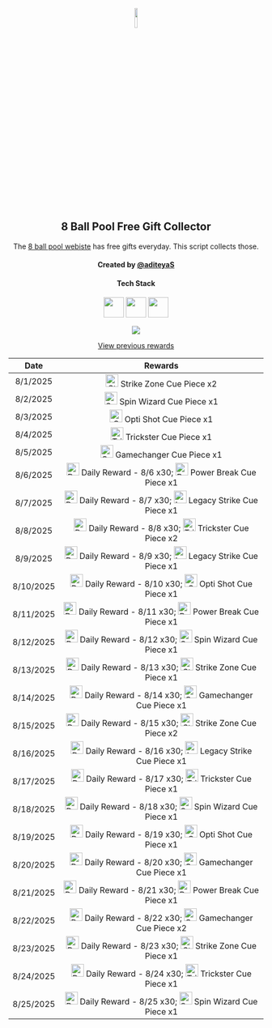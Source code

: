 <p align="center">
  <img src="https://github.com/aditeyaS/8bp-free-gift-collector/blob/main/8bplogo.png" height="10%" />
  <h2 align="center">8 Ball Pool Free Gift Collector</h3>
  <p align="center">The <a href="https://8ballpool.com/en/shop" target="_blank">8 ball pool webiste</a> has free gifts everyday. This script collects those.</p>
  <h4 align="center">Created by <a href="https://github.com/aditeyaS" target="_blank">@aditeyaS</a></h4>
  <div>
    <h4 align="center">Tech Stack</h4>
    <p align="center">
      <img height="40" width="40" src="https://cdn.simpleicons.org/javascript/F7DF1E" />
      <img height="40" width="40" src="https://cdn.simpleicons.org/puppeteer/40B5A4" />
      <img height="40" width="40" src="https://cdn.simpleicons.org/githubactions/2088FF" />
    </p>
  </div>
  <p align="center">
    <a href="SETUP.md" aria-label="View previous rewards">
        <img src="https://img.shields.io/badge/Deploy_your_script-ff0000?style=for-the-badge&logo=probot&logoColor=ffffff&logoSize=auto"/>
    </a>
  </p>
  <p align="center">
    <a href="archive" aria-label="View previous rewards">
      View previous rewards
    </a>
  </p>
</p>

| Date | Rewards |
| :---: | :---: |
| 8/1/2025 | <img src="https://prod-hub-config.8ballpool.com/assets/uew70LP1xb3fHZ8xtHSMRjEDW6rQ-cY3eRnnLRVJ5PBkhlO70MdgREScjjHMEG3N3FfsdgoJReO2lQIBmWkjLA~ENU5GRG4OIdHfBvOoxa5uTu2UabVzPAuR6xkk5SJypA.png" height="25" alt="Strike Zone Cue Piece"/> Strike Zone Cue Piece x2 |
| 8/2/2025 | <img src="https://prod-hub-config.8ballpool.com/assets/kRJ26qKDdiBr7BhDRql2WrGCjCeFmptmjEUzSV4nyT6IGfVzTv-8-r-Q-BRtkWB-VvofUc7CY9ifbsxldEok0Q~sNj_SHAvyngabQPPIdbDvVfHJL_RJMjZugE2GipYfyE.png" height="25" alt="Spin Wizard Cue Piece"/> Spin Wizard Cue Piece x1 |
| 8/3/2025 | <img src="https://prod-hub-config.8ballpool.com/assets/Psx-E7uPYsPupGj0nxmL-ggEUzHn-7lsgkMAwlcVF4gwPZSN_a8mgloScb-GG-vdGTPe2BGN48s55voNCggOwg~AFzNC1iBF6kM5VF7z3TAuOb6gNgagPGTHZUH3ViCTlg.png" height="25" alt="Opti Shot Cue Piece"/> Opti Shot Cue Piece x1 |
| 8/4/2025 | <img src="https://prod-hub-config.8ballpool.com/assets/32jsniAyJp8Koi0nFarCqcjJ-v6oYuYEOVFx9DXCYi5dv7VvjPsgr9KH5DqUw3FMCWpYi66hIABPEO7obsXx-w~syawBUG7v9ZD3_1GoYhQWWK3heuF82at1vhrtd87Dxs.png" height="25" alt="Trickster Cue Piece"/> Trickster Cue Piece x1 |
| 8/5/2025 | <img src="https://prod-hub-config.8ballpool.com/assets/gfAwKYBs_hqq_Su7FRAUAFxbgI5Gx0kdx__P8u2kewXDUik6XCodC8Wf_TOaHFrt_EbYIi5xt1AA2xwY8QCueQ~IiSrrgA2lgrL2fRsW62I5UYetQYmw-rdPum9EzVKL8g.png" height="25" alt="Gamechanger Cue Piece"/> Gamechanger Cue Piece x1 |
| 8/6/2025 | <img src="https://prod-hub-config.8ballpool.com/assets/GiFvCZFU94n78fy8SOiy6FABQLWuKsew35EmBna9h9LSs8CsNgOEGU8y1AAk7Od4dzgRQdjQ7nrSe1IS5JIM4A~kPqF5HHMSrLol3omGzG-I-uFezzupPqbkD_QtOD5_60.png" height="25" alt="Daily Reward - 8/6"/> Daily Reward - 8/6 x30; <img src="https://prod-hub-config.8ballpool.com/assets/aHR0cHM6Ly92NTYtbW9iaWxlLWxpdmUtY29uZmlnLnBvb2wubWluaWNsaXBwdC5jb20vY2xpZW50LzQwL1Nob3BfUG93ZXJfQnJlYWtfQ3VlLnBuZ3xjdWVfcGllY2U.png" height="25" alt="Power Break Cue Piece"/> Power Break Cue Piece x1 |
| 8/7/2025 | <img src="https://prod-hub-config.8ballpool.com/assets/GiFvCZFU94n78fy8SOiy6FABQLWuKsew35EmBna9h9LSs8CsNgOEGU8y1AAk7Od4dzgRQdjQ7nrSe1IS5JIM4A~kPqF5HHMSrLol3omGzG-I-uFezzupPqbkD_QtOD5_60.png" height="25" alt="Daily Reward - 8/7"/> Daily Reward - 8/7 x30; <img src="https://prod-hub-config.8ballpool.com/assets/8PI4-d_WCdZfX89MjpTDzhvZExiSs82ceYsV3TPfPrBD7Zjbrai0rqGWpaBnBKerusaWXi6G3FBR3FHmaATb_Q~gK2G3yYltIZcfsuN4lhxXVq-ktHacK_yO3ac-N6McFA.png" height="25" alt="Legacy Strike Cue Piece"/> Legacy Strike Cue Piece x1 |
| 8/8/2025 | <img src="https://prod-hub-config.8ballpool.com/assets/GiFvCZFU94n78fy8SOiy6FABQLWuKsew35EmBna9h9LSs8CsNgOEGU8y1AAk7Od4dzgRQdjQ7nrSe1IS5JIM4A~kPqF5HHMSrLol3omGzG-I-uFezzupPqbkD_QtOD5_60.png" height="25" alt="Daily Reward - 8/8"/> Daily Reward - 8/8 x30; <img src="https://prod-hub-config.8ballpool.com/assets/32jsniAyJp8Koi0nFarCqcjJ-v6oYuYEOVFx9DXCYi5dv7VvjPsgr9KH5DqUw3FMCWpYi66hIABPEO7obsXx-w~syawBUG7v9ZD3_1GoYhQWWK3heuF82at1vhrtd87Dxs.png" height="25" alt="Trickster Cue Piece"/> Trickster Cue Piece x2 |
| 8/9/2025 | <img src="https://prod-hub-config.8ballpool.com/assets/GiFvCZFU94n78fy8SOiy6FABQLWuKsew35EmBna9h9LSs8CsNgOEGU8y1AAk7Od4dzgRQdjQ7nrSe1IS5JIM4A~kPqF5HHMSrLol3omGzG-I-uFezzupPqbkD_QtOD5_60.png" height="25" alt="Daily Reward - 8/9"/> Daily Reward - 8/9 x30; <img src="https://prod-hub-config.8ballpool.com/assets/8PI4-d_WCdZfX89MjpTDzhvZExiSs82ceYsV3TPfPrBD7Zjbrai0rqGWpaBnBKerusaWXi6G3FBR3FHmaATb_Q~gK2G3yYltIZcfsuN4lhxXVq-ktHacK_yO3ac-N6McFA.png" height="25" alt="Legacy Strike Cue Piece"/> Legacy Strike Cue Piece x1 |
| 8/10/2025 | <img src="https://prod-hub-config.8ballpool.com/assets/GiFvCZFU94n78fy8SOiy6FABQLWuKsew35EmBna9h9LSs8CsNgOEGU8y1AAk7Od4dzgRQdjQ7nrSe1IS5JIM4A~kPqF5HHMSrLol3omGzG-I-uFezzupPqbkD_QtOD5_60.png" height="25" alt="Daily Reward - 8/10"/> Daily Reward - 8/10 x30; <img src="https://prod-hub-config.8ballpool.com/assets/Psx-E7uPYsPupGj0nxmL-ggEUzHn-7lsgkMAwlcVF4gwPZSN_a8mgloScb-GG-vdGTPe2BGN48s55voNCggOwg~AFzNC1iBF6kM5VF7z3TAuOb6gNgagPGTHZUH3ViCTlg.png" height="25" alt="Opti Shot Cue Piece"/> Opti Shot Cue Piece x1 |
| 8/11/2025 | <img src="https://prod-hub-config.8ballpool.com/assets/GiFvCZFU94n78fy8SOiy6FABQLWuKsew35EmBna9h9LSs8CsNgOEGU8y1AAk7Od4dzgRQdjQ7nrSe1IS5JIM4A~kPqF5HHMSrLol3omGzG-I-uFezzupPqbkD_QtOD5_60.png" height="25" alt="Daily Reward - 8/11"/> Daily Reward - 8/11 x30; <img src="https://prod-hub-config.8ballpool.com/assets/aHR0cHM6Ly92NTYtbW9iaWxlLWxpdmUtY29uZmlnLnBvb2wubWluaWNsaXBwdC5jb20vY2xpZW50LzQwL1Nob3BfUG93ZXJfQnJlYWtfQ3VlLnBuZ3xjdWVfcGllY2U.png" height="25" alt="Power Break Cue Piece"/> Power Break Cue Piece x1 |
| 8/12/2025 | <img src="https://prod-hub-config.8ballpool.com/assets/GiFvCZFU94n78fy8SOiy6FABQLWuKsew35EmBna9h9LSs8CsNgOEGU8y1AAk7Od4dzgRQdjQ7nrSe1IS5JIM4A~kPqF5HHMSrLol3omGzG-I-uFezzupPqbkD_QtOD5_60.png" height="25" alt="Daily Reward - 8/12"/> Daily Reward - 8/12 x30; <img src="https://prod-hub-config.8ballpool.com/assets/kRJ26qKDdiBr7BhDRql2WrGCjCeFmptmjEUzSV4nyT6IGfVzTv-8-r-Q-BRtkWB-VvofUc7CY9ifbsxldEok0Q~sNj_SHAvyngabQPPIdbDvVfHJL_RJMjZugE2GipYfyE.png" height="25" alt="Spin Wizard Cue Piece"/> Spin Wizard Cue Piece x1 |
| 8/13/2025 | <img src="https://prod-hub-config.8ballpool.com/assets/GiFvCZFU94n78fy8SOiy6FABQLWuKsew35EmBna9h9LSs8CsNgOEGU8y1AAk7Od4dzgRQdjQ7nrSe1IS5JIM4A~kPqF5HHMSrLol3omGzG-I-uFezzupPqbkD_QtOD5_60.png" height="25" alt="Daily Reward - 8/13"/> Daily Reward - 8/13 x30; <img src="https://prod-hub-config.8ballpool.com/assets/uew70LP1xb3fHZ8xtHSMRjEDW6rQ-cY3eRnnLRVJ5PBkhlO70MdgREScjjHMEG3N3FfsdgoJReO2lQIBmWkjLA~ENU5GRG4OIdHfBvOoxa5uTu2UabVzPAuR6xkk5SJypA.png" height="25" alt="Strike Zone Cue Piece"/> Strike Zone Cue Piece x1 |
| 8/14/2025 | <img src="https://prod-hub-config.8ballpool.com/assets/GiFvCZFU94n78fy8SOiy6FABQLWuKsew35EmBna9h9LSs8CsNgOEGU8y1AAk7Od4dzgRQdjQ7nrSe1IS5JIM4A~kPqF5HHMSrLol3omGzG-I-uFezzupPqbkD_QtOD5_60.png" height="25" alt="Daily Reward - 8/14"/> Daily Reward - 8/14 x30; <img src="https://prod-hub-config.8ballpool.com/assets/gfAwKYBs_hqq_Su7FRAUAFxbgI5Gx0kdx__P8u2kewXDUik6XCodC8Wf_TOaHFrt_EbYIi5xt1AA2xwY8QCueQ~IiSrrgA2lgrL2fRsW62I5UYetQYmw-rdPum9EzVKL8g.png" height="25" alt="Gamechanger Cue Piece"/> Gamechanger Cue Piece x1 |
| 8/15/2025 | <img src="https://prod-hub-config.8ballpool.com/assets/GiFvCZFU94n78fy8SOiy6FABQLWuKsew35EmBna9h9LSs8CsNgOEGU8y1AAk7Od4dzgRQdjQ7nrSe1IS5JIM4A~kPqF5HHMSrLol3omGzG-I-uFezzupPqbkD_QtOD5_60.png" height="25" alt="Daily Reward - 8/15"/> Daily Reward - 8/15 x30; <img src="https://prod-hub-config.8ballpool.com/assets/uew70LP1xb3fHZ8xtHSMRjEDW6rQ-cY3eRnnLRVJ5PBkhlO70MdgREScjjHMEG3N3FfsdgoJReO2lQIBmWkjLA~ENU5GRG4OIdHfBvOoxa5uTu2UabVzPAuR6xkk5SJypA.png" height="25" alt="Strike Zone Cue Piece"/> Strike Zone Cue Piece x2 |
| 8/16/2025 | <img src="https://prod-hub-config.8ballpool.com/assets/GiFvCZFU94n78fy8SOiy6FABQLWuKsew35EmBna9h9LSs8CsNgOEGU8y1AAk7Od4dzgRQdjQ7nrSe1IS5JIM4A~kPqF5HHMSrLol3omGzG-I-uFezzupPqbkD_QtOD5_60.png" height="25" alt="Daily Reward - 8/16"/> Daily Reward - 8/16 x30; <img src="https://prod-hub-config.8ballpool.com/assets/8PI4-d_WCdZfX89MjpTDzhvZExiSs82ceYsV3TPfPrBD7Zjbrai0rqGWpaBnBKerusaWXi6G3FBR3FHmaATb_Q~gK2G3yYltIZcfsuN4lhxXVq-ktHacK_yO3ac-N6McFA.png" height="25" alt="Legacy Strike Cue Piece"/> Legacy Strike Cue Piece x1 |
| 8/17/2025 | <img src="https://prod-hub-config.8ballpool.com/assets/GiFvCZFU94n78fy8SOiy6FABQLWuKsew35EmBna9h9LSs8CsNgOEGU8y1AAk7Od4dzgRQdjQ7nrSe1IS5JIM4A~kPqF5HHMSrLol3omGzG-I-uFezzupPqbkD_QtOD5_60.png" height="25" alt="Daily Reward - 8/17"/> Daily Reward - 8/17 x30; <img src="https://prod-hub-config.8ballpool.com/assets/32jsniAyJp8Koi0nFarCqcjJ-v6oYuYEOVFx9DXCYi5dv7VvjPsgr9KH5DqUw3FMCWpYi66hIABPEO7obsXx-w~syawBUG7v9ZD3_1GoYhQWWK3heuF82at1vhrtd87Dxs.png" height="25" alt="Trickster Cue Piece"/> Trickster Cue Piece x1 |
| 8/18/2025 | <img src="https://prod-hub-config.8ballpool.com/assets/GiFvCZFU94n78fy8SOiy6FABQLWuKsew35EmBna9h9LSs8CsNgOEGU8y1AAk7Od4dzgRQdjQ7nrSe1IS5JIM4A~kPqF5HHMSrLol3omGzG-I-uFezzupPqbkD_QtOD5_60.png" height="25" alt="Daily Reward - 8/18"/> Daily Reward - 8/18 x30; <img src="https://prod-hub-config.8ballpool.com/assets/kRJ26qKDdiBr7BhDRql2WrGCjCeFmptmjEUzSV4nyT6IGfVzTv-8-r-Q-BRtkWB-VvofUc7CY9ifbsxldEok0Q~sNj_SHAvyngabQPPIdbDvVfHJL_RJMjZugE2GipYfyE.png" height="25" alt="Spin Wizard Cue Piece"/> Spin Wizard Cue Piece x1 |
| 8/19/2025 | <img src="https://prod-hub-config.8ballpool.com/assets/GiFvCZFU94n78fy8SOiy6FABQLWuKsew35EmBna9h9LSs8CsNgOEGU8y1AAk7Od4dzgRQdjQ7nrSe1IS5JIM4A~kPqF5HHMSrLol3omGzG-I-uFezzupPqbkD_QtOD5_60.png" height="25" alt="Daily Reward - 8/19"/> Daily Reward - 8/19 x30; <img src="https://prod-hub-config.8ballpool.com/assets/Psx-E7uPYsPupGj0nxmL-ggEUzHn-7lsgkMAwlcVF4gwPZSN_a8mgloScb-GG-vdGTPe2BGN48s55voNCggOwg~AFzNC1iBF6kM5VF7z3TAuOb6gNgagPGTHZUH3ViCTlg.png" height="25" alt="Opti Shot Cue Piece"/> Opti Shot Cue Piece x1 |
| 8/20/2025 | <img src="https://prod-hub-config.8ballpool.com/assets/GiFvCZFU94n78fy8SOiy6FABQLWuKsew35EmBna9h9LSs8CsNgOEGU8y1AAk7Od4dzgRQdjQ7nrSe1IS5JIM4A~kPqF5HHMSrLol3omGzG-I-uFezzupPqbkD_QtOD5_60.png" height="25" alt="Daily Reward - 8/20"/> Daily Reward - 8/20 x30; <img src="https://prod-hub-config.8ballpool.com/assets/gfAwKYBs_hqq_Su7FRAUAFxbgI5Gx0kdx__P8u2kewXDUik6XCodC8Wf_TOaHFrt_EbYIi5xt1AA2xwY8QCueQ~IiSrrgA2lgrL2fRsW62I5UYetQYmw-rdPum9EzVKL8g.png" height="25" alt="Gamechanger Cue Piece"/> Gamechanger Cue Piece x1 |
| 8/21/2025 | <img src="https://prod-hub-config.8ballpool.com/assets/GiFvCZFU94n78fy8SOiy6FABQLWuKsew35EmBna9h9LSs8CsNgOEGU8y1AAk7Od4dzgRQdjQ7nrSe1IS5JIM4A~kPqF5HHMSrLol3omGzG-I-uFezzupPqbkD_QtOD5_60.png" height="25" alt="Daily Reward - 8/21"/> Daily Reward - 8/21 x30; <img src="https://prod-hub-config.8ballpool.com/assets/UUZQQ1BQT1dFUkJSRUFLfGh0dHBzOi8vdjU2LW1vYmlsZS1saXZlLWNvbmZpZy5wb29sLm1pbmljbGlwcHQuY29tL2NsaWVudC80MC9TaG9wX1Bvd2VyX0JyZWFrX0N1ZS5wbmc.png" height="25" alt="Power Break Cue Piece"/> Power Break Cue Piece x1 |
| 8/22/2025 | <img src="https://prod-hub-config.8ballpool.com/assets/GiFvCZFU94n78fy8SOiy6FABQLWuKsew35EmBna9h9LSs8CsNgOEGU8y1AAk7Od4dzgRQdjQ7nrSe1IS5JIM4A~kPqF5HHMSrLol3omGzG-I-uFezzupPqbkD_QtOD5_60.png" height="25" alt="Daily Reward - 8/22"/> Daily Reward - 8/22 x30; <img src="https://prod-hub-config.8ballpool.com/assets/gfAwKYBs_hqq_Su7FRAUAFxbgI5Gx0kdx__P8u2kewXDUik6XCodC8Wf_TOaHFrt_EbYIi5xt1AA2xwY8QCueQ~IiSrrgA2lgrL2fRsW62I5UYetQYmw-rdPum9EzVKL8g.png" height="25" alt="Gamechanger Cue Piece"/> Gamechanger Cue Piece x2 |
| 8/23/2025 | <img src="https://prod-hub-config.8ballpool.com/assets/GiFvCZFU94n78fy8SOiy6FABQLWuKsew35EmBna9h9LSs8CsNgOEGU8y1AAk7Od4dzgRQdjQ7nrSe1IS5JIM4A~kPqF5HHMSrLol3omGzG-I-uFezzupPqbkD_QtOD5_60.png" height="25" alt="Daily Reward - 8/23"/> Daily Reward - 8/23 x30; <img src="https://prod-hub-config.8ballpool.com/assets/uew70LP1xb3fHZ8xtHSMRjEDW6rQ-cY3eRnnLRVJ5PBkhlO70MdgREScjjHMEG3N3FfsdgoJReO2lQIBmWkjLA~ENU5GRG4OIdHfBvOoxa5uTu2UabVzPAuR6xkk5SJypA.png" height="25" alt="Strike Zone Cue Piece"/> Strike Zone Cue Piece x1 |
| 8/24/2025 | <img src="https://prod-hub-config.8ballpool.com/assets/GiFvCZFU94n78fy8SOiy6FABQLWuKsew35EmBna9h9LSs8CsNgOEGU8y1AAk7Od4dzgRQdjQ7nrSe1IS5JIM4A~kPqF5HHMSrLol3omGzG-I-uFezzupPqbkD_QtOD5_60.png" height="25" alt="Daily Reward - 8/24"/> Daily Reward - 8/24 x30; <img src="https://prod-hub-config.8ballpool.com/assets/32jsniAyJp8Koi0nFarCqcjJ-v6oYuYEOVFx9DXCYi5dv7VvjPsgr9KH5DqUw3FMCWpYi66hIABPEO7obsXx-w~syawBUG7v9ZD3_1GoYhQWWK3heuF82at1vhrtd87Dxs.png" height="25" alt="Trickster Cue Piece"/> Trickster Cue Piece x1 |
| 8/25/2025 | <img src="https://prod-hub-config.8ballpool.com/assets/GiFvCZFU94n78fy8SOiy6FABQLWuKsew35EmBna9h9LSs8CsNgOEGU8y1AAk7Od4dzgRQdjQ7nrSe1IS5JIM4A~kPqF5HHMSrLol3omGzG-I-uFezzupPqbkD_QtOD5_60.png" height="25" alt="Daily Reward - 8/25"/> Daily Reward - 8/25 x30; <img src="https://prod-hub-config.8ballpool.com/assets/kRJ26qKDdiBr7BhDRql2WrGCjCeFmptmjEUzSV4nyT6IGfVzTv-8-r-Q-BRtkWB-VvofUc7CY9ifbsxldEok0Q~sNj_SHAvyngabQPPIdbDvVfHJL_RJMjZugE2GipYfyE.png" height="25" alt="Spin Wizard Cue Piece"/> Spin Wizard Cue Piece x1 |

